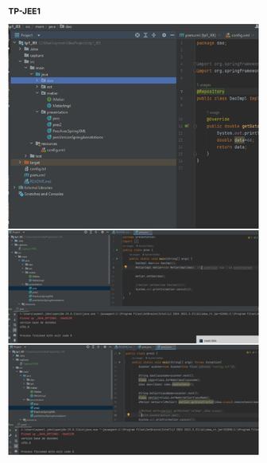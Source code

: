 <h3>TP-JEE1</h3>
<img src="captures/Capture1.PNG">

<img src="captures/Capture3.PNG">


<img src="captures/Capture4.PNG">

